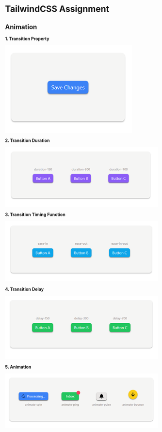 # TailwindCSS Assignment

## Animation

**1. Transition Property**

![image](./animation%20img/property.png)

**2. Transition Duration**

![image](./animation%20img/duration.png)

**3. Transition Timing Function**

![image](./animation%20img/timing.png)

**4. Transition Delay**

![image](./animation%20img/delay.png)

**5. Animation**

![image](./animation%20img/animation.png)